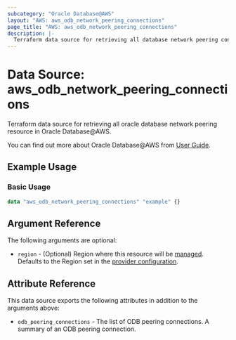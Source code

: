 ```yaml
---
subcategory: "Oracle Database@AWS"
layout: "AWS: aws_odb_network_peering_connections"
page_title: "AWS: aws_odb_network_peering_connections"
description: |-
  Terraform data source for retrieving all database network peering connections in Oracle Database@AWS.
---
```


# Data Source: aws_odb_network_peering_connections

Terraform data source for retrieving all oracle database network peering resource in Oracle Database@AWS.

You can find out more about Oracle Database@AWS from [User Guide](https://docs.aws.amazon.com/odb/latest/UserGuide/what-is-odb.html).

## Example Usage

### Basic Usage

```terraform
data "aws_odb_network_peering_connections" "example" {}
```

## Argument Reference

The following arguments are optional:

* `region` - (Optional) Region where this resource will be [managed](https://docs.aws.amazon.com/general/latest/gr/rande.html#regional-endpoints). Defaults to the Region set in the [provider configuration](https://registry.terraform.io/providers/hashicorp/aws/latest/docs#aws-configuration-reference).

## Attribute Reference

This data source exports the following attributes in addition to the arguments above:

* `odb_peering_connections` - The list of ODB peering connections. A summary of an ODB peering connection.
